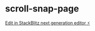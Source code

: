 # scroll-snap-page

[Edit in StackBlitz next generation editor ⚡️](https://stackblitz.com/~/github.com/moraespaulolucas/scroll-snap-page)